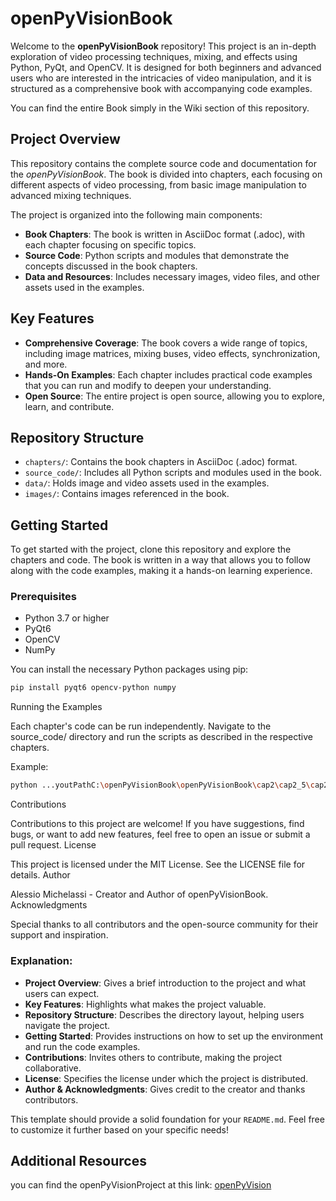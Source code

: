 # openPyVisionBook

Welcome to the **openPyVisionBook** repository! This project is an in-depth exploration of video processing techniques, mixing, and effects using Python, PyQt, and OpenCV. It is designed for both beginners and advanced users who are interested in the intricacies of video manipulation, and it is structured as a comprehensive book with accompanying code examples.

You can find the entire Book simply in the Wiki section of this repository.

## Project Overview

This repository contains the complete source code and documentation for the *openPyVisionBook*. The book is divided into chapters, each focusing on different aspects of video processing, from basic image manipulation to advanced mixing techniques.

The project is organized into the following main components:

- **Book Chapters**: The book is written in AsciiDoc format (.adoc), with each chapter focusing on specific topics.
- **Source Code**: Python scripts and modules that demonstrate the concepts discussed in the book chapters.
- **Data and Resources**: Includes necessary images, video files, and other assets used in the examples.

## Key Features

- **Comprehensive Coverage**: The book covers a wide range of topics, including image matrices, mixing buses, video effects, synchronization, and more.
- **Hands-On Examples**: Each chapter includes practical code examples that you can run and modify to deepen your understanding.
- **Open Source**: The entire project is open source, allowing you to explore, learn, and contribute.

## Repository Structure

- `chapters/`: Contains the book chapters in AsciiDoc (.adoc) format.
- `source_code/`: Includes all Python scripts and modules used in the book.
- `data/`: Holds image and video assets used in the examples.
- `images/`: Contains images referenced in the book.

## Getting Started

To get started with the project, clone this repository and explore the chapters and code. The book is written in a way that allows you to follow along with the code examples, making it a hands-on learning experience.

### Prerequisites

- Python 3.7 or higher
- PyQt6
- OpenCV
- NumPy

You can install the necessary Python packages using pip:

```bash
pip install pyqt6 opencv-python numpy
```
Running the Examples

Each chapter's code can be run independently. Navigate to the source_code/ directory and run the scripts as described in the respective chapters.

Example:
    
```bash
python ...youtPathC:\openPyVisionBook\openPyVisionBook\cap2\cap2_5\cap2_5_1\cap2_5_1_01.py
```

Contributions

Contributions to this project are welcome! If you have suggestions, find bugs, or want to add new features, feel free to open an issue or submit a pull request.
License

This project is licensed under the MIT License. See the LICENSE file for details.
Author

Alessio Michelassi - Creator and Author of openPyVisionBook.
Acknowledgments

Special thanks to all contributors and the open-source community for their support and inspiration.


### Explanation:

- **Project Overview**: Gives a brief introduction to the project and what users can expect.
- **Key Features**: Highlights what makes the project valuable.
- **Repository Structure**: Describes the directory layout, helping users navigate the project.
- **Getting Started**: Provides instructions on how to set up the environment and run the code examples.
- **Contributions**: Invites others to contribute, making the project collaborative.
- **License**: Specifies the license under which the project is distributed.
- **Author & Acknowledgments**: Gives credit to the creator and thanks contributors.

This template should provide a solid foundation for your `README.md`. Feel free to customize it further based on your specific needs!

## Additional Resources
you can find the openPyVisionProject at this link: [openPyVision](
https://github.com/AlessioMichelassi/openPyVision_013)